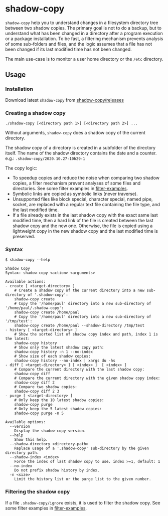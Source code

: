 # shadow-copy

`shadow-copy` help you to understand changes in a filesystem directory tree between two shadow copies.
The primary goal is not to do a backup, but to understand what has been changed in a directory after
a program execution or a package installation. To be fast, a filtering mechanism prevents analysis of
some sub-folders and files, and the logic assumes that a file has not been changed if its last modified time
has not been changed. 

The main use-case is to monitor a user home directory or the `/etc` directory.

## Usage

### Installation

Download latest `shadow-copy` from [shadow-copy/releases](https://github.com/alban-auzeill/shadow-copy/releases)

### Creating a shadow copy

`./shadow-copy [<directory path 1>] [<directory path 2>] ...`

Without arguments, `shadow-copy` does a shadow copy of the current directory.

The shadow copy of a directory is created in a subfolder of the directory itself.
The name of the shadow directory contains the date and a counter. 
e.g.: `.shadow-copy/2020.10.27-10h29-1`

The copy logic:

* To speedup copies and reduce the noise when comparing two shadow copies, a filter mechanism
  prevent analyses of some files and directories. See some filter examples in [filter-examples](filter-examples). 
* Symbolic links are copied as symbolic links (never traverse).
* Unsupported files like block special, character special, named pipe, socket, are replaced with
  a regular text file containing the file type, and the last modified time.
* If a file already exists in the last shadow copy with the exact same last modified time,
  then a hard link of the file is created between the last shadow copy and the new one.
  Otherwise, the file is copied using a lightweight copy in the new shadow copy and the last modified time is preserved.

### Syntax
```
$ shadow-copy --help
```
```
Shadow Copy
Syntax: shadow-copy <action> <arguments>

Available actions:
- create [ <target-directory> ]
    # Create a shadow copy of the current directory into a new sub-directory of '.shadow-copy':
    shadow-copy create
    # Copy the '/home/paul' directory into a new sub-directory of '/home/paul/.shadow-copy':
    shadow-copy create /home/paul
    # Copy the '/home/paul' directory into a new sub-directory of '/tmp/test':
    shadow-copy create /home/paul --shadow-directory /tmp/test
- history [ <target-directory> ]
    # Show the sorted list of shadow copy index and path, index 1 is the latest:
    shadow-copy history
    # Show only the latest shadow copy path:
    shadow-copy history -n 1 --no-index
    # Show size of each shadow copies:
    shadow-copy history --no-index | xargs du -hs
- diff [ <target-directory> ] [ <index> ]  [ <index> ]
    # Compare the current directory with the last shadow copy:
    shadow-copy diff
    # Compare the current directory with the given shadow copy index:
    shadow-copy diff 2
    # Compare two shadow copies:
    shadow-copy diff 2 3
- purge [ <target-directory> ]
    # Only keep the 10 latest shadow copies:
    shadow-copy purge
    # Only keep the 5 latest shadow copies:
    shadow-copy purge -n 5

Available options:
  --version
    Display the shadow-copy version.
  --help
    Show this help.
  --shadow-directory <directory-path>
    Replace usage of a '.shadow-copy' sub-directory by the given directory path.
  --shadow-index <index>
    Force the index of last shadow copy to use. index >=1, default: 1
  --no-index
    Do not prefix shadow history by index.
  -n <size>
    Limit the history list or the purge list to the given number.
```

### Filtering the shadow copy

If a file `.shadow-copy/ignore` exists, it is used to filter the shadow copy.
See some filter examples in [filter-examples](filter-examples).
